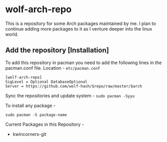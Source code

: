 # wolf-arch-repo
This is a repository for some Arch packages maintained by me. I plan to continue adding more packages to it as I venture deeper into the linux world.

## Add the repository [Installation]
To add this repository in pacman you need to add the following lines in the pacman.conf file. Location - `etc/pacman.conf`
```
[wolf-arch-repo]
SigLevel = Optional DatabaseOptional
Server = https://github.com/wolf-hash/$repo/raw/master/$arch
```

Sync the repositories and update system - 
```sudo pacman -Syyu```

To install any package - 
```
sudo pacman -S package-name
```

Current Packages in this Repository -
- kwincorners-git

